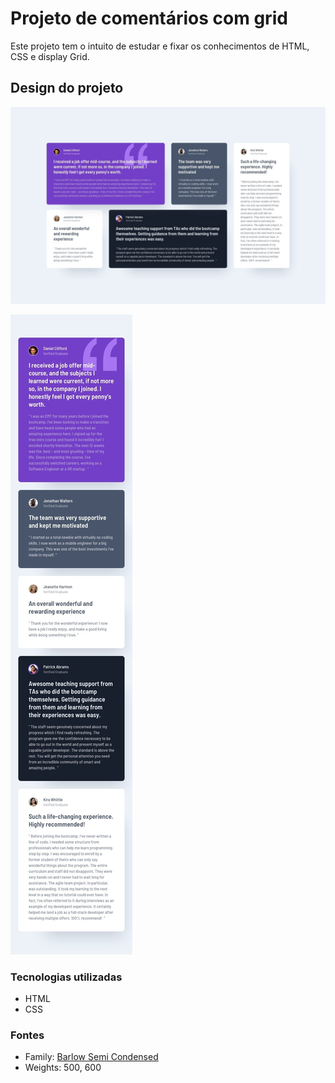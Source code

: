 # Projeto de comentários com grid
Este projeto tem o intuito de estudar e fixar os conhecimentos de HTML, CSS e display Grid.

## Design do projeto
[<img src="./src/design/desktop-design.jpg" alt="projeto no desktop">](https://www.frontendmentor.io/challenges/testimonials-grid-section-Nnw6J7Un7)

[<img src="./src/design/mobile-design.jpg" alt="projeto no mobile">](https://www.frontendmentor.io/challenges/testimonials-grid-section-Nnw6J7Un7)

### Tecnologias utilizadas

- HTML
- CSS

### Fontes

- Family: [Barlow Semi Condensed](https://fonts.google.com/specimen/Barlow+Semi+Condensed)
- Weights: 500, 600